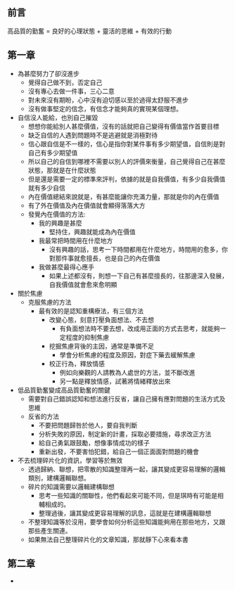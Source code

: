 ## 前言
高品質的勤奮 = 良好的心理狀態 + 靈活的思維 + 有效的行動

## 第一章
* 為甚麼努力了卻沒進步
	* 覺得自己做不到，否定自己
	* 沒有專心去做一件事，三心二意
	* 對未來沒有期盼，心中沒有迫切感以至於過得太舒服不進步
	* 沒有做事堅定的信念，有信念才能夠真的實現某個理想。
* 自信沒人能給，也別自己摧毀
	* 想想你能給別人甚麼價值，沒有的話就把自己變得有價值當作首要目標
	* 缺乏自信的人遇到問題時不是逃避就是消極對待
	* 信心跟自信是不一樣的，信心是指你對某件事有多少期望值，自信則是對自己有多少期望值
	* 所以自己的自信到哪裡不需要以別人的評價來衡量，自己覺得自己在甚麼狀態，那就是在什麼狀態
	* 但是還是需要一定的標準來評判，依據的就是自我價值，有多少自我價值就有多少自信
	* 內在價值總結來說就是，有甚麼能讓你充滿力量，那就是你的內在價值
	* 有了外在價值及內在價值就會顯得落落大方
	* 發覺內在價值的方法:
		* 我的興趣是甚麼
			* 堅持住，興趣就能成為內在價值
		* 我最常把時間用在什麼地方
			* 沒有興趣的話，思考一下時間都用在什麼地方，時間用的愈多，你對那件事就愈擅長，也是自己的內在價值
		* 我做甚麼最得心應手
			* 如果上述都沒有，則想一下自己有甚麼擅長的，往那邊深入發展，自我價值就會愈來愈明顯
* 關於焦慮
	* 克服焦慮的方法
		* 最有效的是認知重構療法，有三個方法
			* 改變心態，刻意打壓負面想法、不去想
				* 有負面想法時不要去想，改成用正面的方式去思考，就能夠一定程度的抑制焦慮
			* 挖掘焦慮背後的主因，通常是準備不足
				* 學會分析焦慮的程度及原因，對症下藥去緩解焦慮
			* 校正行為，釋放情感
				* 例如向樂觀的人請教為人處世的方法，並不斷改進
				* 另一點是釋放情感，試著將情緒釋放出來
* 低品質勤奮變成高品質勤奮的關鍵
	* 需要對自己錯誤認知和想法進行反省，讓自己擁有應對問題的生活方式及思維
	* 反省的方法
		* 不要把問題歸咎於他人，要自我判斷
		* 分析失敗的原因，制定新的計畫，採取必要措施，尋求改正方法
		* 給自己勇氣跟鼓勵，想像事情成功的樣子
		* 重新出發，不要害怕犯錯，給自己一個正面面對問題的機會
* 不去梳理碎片化的資訊，學習等於無效
	* 透過歸納、聯想，把零散的知識整理再一起，讓其變成更容易理解的邏輯類別，建構邏輯聯想。
	* 碎片的知識需要以邏輯建構聯想
		* 思考一些知識的關聯性，他們看起來可能不同，但是琪時有可能是相輔相成的。
		* 整理過後，讓其變成更容易理解的訊息，這就是在建構邏輯聯想
	* 不整理知識等於沒用，要學會如何分析這些知識能夠用在那些地方，又跟那些產生關連。
	* 如果無法自己整理碎片化的文章知識，那就靜下心來看本書
## 第二章
* 
<!--stackedit_data:
eyJoaXN0b3J5IjpbMTEyNTMyMDI2MCwtMTU1OTc3Mjc3MSw3ND
gwOTE0MDgsMjA5NDQ5NTM4NCwxODcyMTI0MzM2LDE0NDcwNzM3
NTcsMTMzNDA3NjQ3NF19
-->